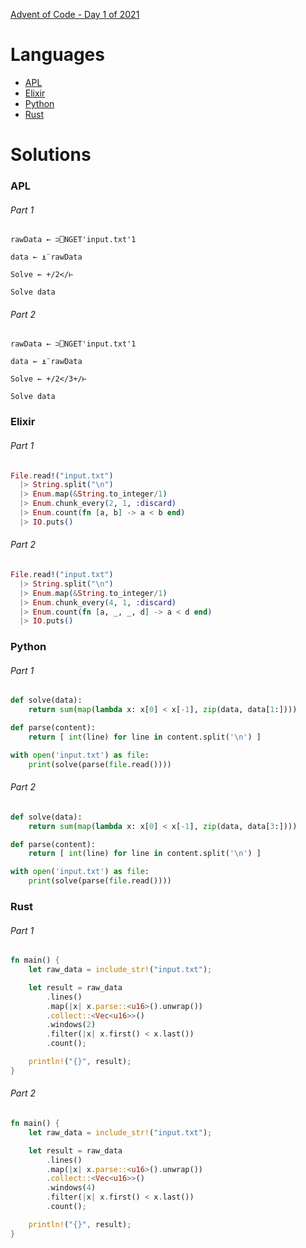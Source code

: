 [Advent of Code - Day 1 of 2021](https://adventofcode.com/2021/day/1)

# Languages

* [APL](#apl)
* [Elixir](#elixir)
* [Python](#python)
* [Rust](#rust)

# Solutions

### APL

###### Part 1
```apl
rawData ← ⊃⎕NGET'input.txt'1

data ← ⍎¨rawData

Solve ← +/2</⊢

Solve data
```

###### Part 2
```apl
rawData ← ⊃⎕NGET'input.txt'1

data ← ⍎¨rawData

Solve ← +/2</3+/⊢

Solve data
```

### Elixir

###### Part 1
```elixir
File.read!("input.txt")
  |> String.split("\n")
  |> Enum.map(&String.to_integer/1)
  |> Enum.chunk_every(2, 1, :discard)
  |> Enum.count(fn [a, b] -> a < b end)
  |> IO.puts()
```

###### Part 2
```elixir
File.read!("input.txt")
  |> String.split("\n")
  |> Enum.map(&String.to_integer/1)
  |> Enum.chunk_every(4, 1, :discard)
  |> Enum.count(fn [a, _, _, d] -> a < d end)
  |> IO.puts()
```

### Python

###### Part 1
```python
def solve(data):
    return sum(map(lambda x: x[0] < x[-1], zip(data, data[1:])))

def parse(content):
    return [ int(line) for line in content.split('\n') ]

with open('input.txt') as file:
    print(solve(parse(file.read())))
```

###### Part 2
```python
def solve(data):
    return sum(map(lambda x: x[0] < x[-1], zip(data, data[3:])))

def parse(content):
    return [ int(line) for line in content.split('\n') ]

with open('input.txt') as file:
    print(solve(parse(file.read())))
```

### Rust

###### Part 1
```rust
fn main() {
    let raw_data = include_str!("input.txt");

    let result = raw_data
        .lines()
        .map(|x| x.parse::<u16>().unwrap())
        .collect::<Vec<u16>>()
        .windows(2)
        .filter(|x| x.first() < x.last())
        .count();

    println!("{}", result);
}
```

###### Part 2
```rust
fn main() {
    let raw_data = include_str!("input.txt");

    let result = raw_data
        .lines()
        .map(|x| x.parse::<u16>().unwrap())
        .collect::<Vec<u16>>()
        .windows(4)
        .filter(|x| x.first() < x.last())
        .count();

    println!("{}", result);
}
```
